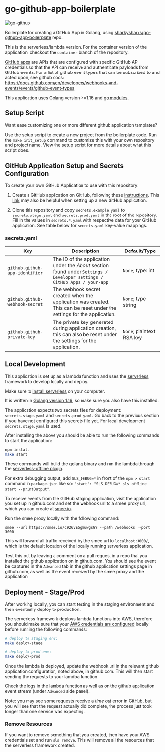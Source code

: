 # go-github-app-boilerplate

![go-github](go-github.png)

Boilerplate for creating a GitHub App in Golang, using [sharkysharks/go-github-app-boilerplate](https://github.com/sharkysharks/go-github-app-boilerplate) repo. 

This is the serverless/lambda version. For the container version of the application, checkout the `container` branch of the repository.

[GitHub apps](https://docs.github.com/en/free-pro-team@latest/developers/apps/getting-started-with-apps) are APIs that are configured with specific GitHub API credentials so that the API can receive and authenticate payloads from GitHub events.
For a list of github event types that can be subscribed to and acted upon, see github docs: https://docs.github.com/en/developers/webhooks-and-events/events/github-event-types

This application uses Golang version >=1.16 and [go modules](https://go.dev/blog/using-go-modules).

## Setup Script
Want ease customizing one or more different github application templates?

Use the setup script to create a new project from the boilerplate code. Run the `make init_setup` command to customize this with your own repository and project name. View the setup script for more details about what this script does.

## GitHub Application Setup and Secrets Configuration

To create your own GitHub Application to use with this repository:

1. Create a GitHub application on GitHub, following these [instructions](https://developer.github.com/apps/building-github-apps/creating-a-github-app/).
This [link](https://developer.github.com/apps/quickstart-guides/setting-up-your-development-environment/) may also be helpful when setting up a new GitHub application.

2. Clone this repository and copy `secrets.example.yaml` to `secrets.stage.yaml` and `secrets.prod.yaml` in the root of the repository. Fill in the values in `secrets.*.yaml` with respective data for your GitHub application. See table below for `secrets.yaml` key-value mappings.

### secrets.yaml

| Key                      | Description                                                              | Default/Type                     |
|--------------------------|--------------------------------------------------------------------------| ---------------------------------|
| `github.github-app-identifier`  | The ID of the application under the _About_ section found under `Settings / Developer settings / GitHub Apps / your-app` | `None`; type: int |
| `github.github-webhook-secret`  | The webhook secret created when the application was created. This can be reset under the settings for the application. | `None`; type string |
| `github.github-private-key`     | The private key generated during application creation, this can also be reset under the settings for the application. | `None`; plaintext RSA key |

## Local Development
This application is set up as a lambda function and uses the [serverless](https://www.serverless.com/) framework to develop locally and deploy.

Make sure to [install serverless](https://www.serverless.com/framework/docs/getting-started/) on your computer.

It is written in [Golang version 1.16](https://golang.org/doc/install), so make sure you also have this installed.
 
The application expects two secrets files for deployment: `secrets.stage.yaml` and `secrets.prod.yaml`.
Go back to the previous section if you have not configured this secrets file yet.
For local development `secrets.stage.yaml` is used. 

After installing the above you should be able to run the following commands to start the application:

```bash
npm install
make start
```

These commands will build the golang binary and run the lambda through the [serverless-offline plugin](https://github.com/dherault/serverless-offline).

For extra debugging output, add `SLS_DEBUG=*` in front of the `npm > start` command in `package.json` like so: `"start": "SLS_DEBUG=* sls offline start --printOutput"`.

To receive events from the GitHub staging application, visit the application you set up in github.com and set the webhook url to a smee proxy url, which you can create at [smee.io](smee.io).

Run the smee proxy locally with the following command: 
```
smee --url https://smee.io/c926vE5gmuwgsGY --path /webhooks --port 3000
```
This will forward all traffic received by the smee url to `localhost:3000/`, which is the default location of the locally running serverless application.

Test this out by leaving a comment on a pull request in a repo that you installed the github application on in github.com. You should see the event be captured in the `Advanced` tab in the github application settings page in github.com, as well as the event received by the smee proxy and the application.


## Deployment - Stage/Prod
After working locally, you can start testing in the staging environment and then eventually deploy to production.

The serverless framework deploys lambda functions into AWS, therefore you should make sure that your [AWS credentials are configured](https://docs.aws.amazon.com/cli/latest/userguide/cli-chap-configure.html) locally before running the following commands:

```bash
# deploy to staging env:
make deploy-stage

# deploy to prod env:
make deploy-prod
```

Once the lambda is deployed, update the webhook url in the relevant github application configuration, noted above, in github.com. This will then start sending the requests to your lamdba function.

Check the logs in the lambda function as well as on the github application event stream (under `Advanced` side panel).

Note: you may see some requests receive a *time out* error in GitHub, but you will see that the request actually did complete, the process just took longer than one service was expecting.

### Remove Resources
If you want to remove something that you created, then have your AWS credentials set and run `sls remove`. This will remove all the resources that the serverless framework created.
